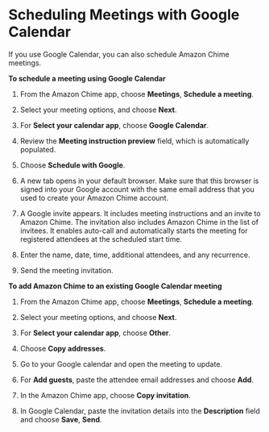 # Scheduling Meetings with Google Calendar<a name="chime-scheduling-google"></a>

If you use Google Calendar, you can also schedule Amazon Chime meetings\.

**To schedule a meeting using Google Calendar**

1. From the Amazon Chime app, choose **Meetings**, **Schedule a meeting**\.

1. Select your meeting options, and choose **Next**\.

1. For **Select your calendar app**, choose **Google Calendar**\.

1. Review the **Meeting instruction preview** field, which is automatically populated\.

1. Choose **Schedule with Google**\.

1. A new tab opens in your default browser\. Make sure that this browser is signed into your Google account with the same email address that you used to create your Amazon Chime account\.

1. A Google invite appears\. It includes meeting instructions and an invite to Amazon Chime\. The invitation also includes Amazon Chime in the list of invitees\. It enables auto\-call and automatically starts the meeting for registered attendees at the scheduled start time\.

1. Enter the name, date, time, additional attendees, and any recurrence\.

1. Send the meeting invitation\.

**To add Amazon Chime to an existing Google Calendar meeting**

1. From the Amazon Chime app, choose **Meetings**, **Schedule a meeting**\.

1. Select your meeting options, and choose **Next**\.

1. For **Select your calendar app**, choose **Other**\.

1. Choose **Copy addresses**\.

1. Go to your Google calendar and open the meeting to update\.

1. For **Add guests**, paste the attendee email addresses and choose **Add**\.

1. In the Amazon Chime app, choose **Copy invitation**\.

1. In Google Calendar, paste the invitation details into the **Description** field and choose **Save**, **Send**\.